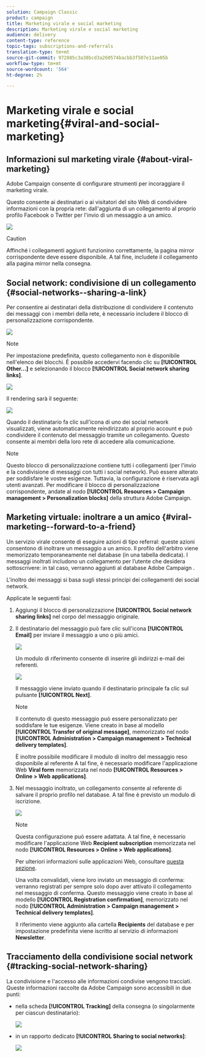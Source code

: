 ```yaml
---
solution: Campaign Classic
product: campaign
title: Marketing virale e social marketing
description: Marketing virale e social marketing
audience: delivery
content-type: reference
topic-tags: subscriptions-and-referrals
translation-type: tm+mt
source-git-commit: 972885c3a38bcd3a260574bacbb3f507e11ae05b
workflow-type: tm+mt
source-wordcount: '564'
ht-degree: 2%

---
```



# Marketing virale e social marketing{#viral-and-social-marketing}

## Informazioni sul marketing virale {#about-viral-marketing}

 Adobe Campaign consente di configurare strumenti per incoraggiare il marketing virale.

Questo consente ai destinatari o ai visitatori del sito Web di condividere informazioni con la propria rete: dall&#39;aggiunta di un collegamento al proprio profilo Facebook o Twitter per l&#39;invio di un messaggio a un amico.

![](assets/s_ncs_user_viral_icons.png)

>[!CAUTION]
>
>Affinché i collegamenti aggiunti funzionino correttamente, la pagina mirror corrispondente deve essere disponibile. A tal fine, includete il collegamento alla pagina mirror nella consegna.

## Social network: condivisione di un collegamento {#social-networks--sharing-a-link}

Per consentire ai destinatari della distribuzione di condividere il contenuto dei messaggi con i membri della rete, è necessario includere il blocco di personalizzazione corrispondente.

![](assets/s_ncs_user_viral_add_link.png)

>[!NOTE]
>
>Per impostazione predefinita, questo collegamento non è disponibile nell&#39;elenco dei blocchi. È possibile accedervi facendo clic su **[!UICONTROL Other...]** e selezionando il blocco **[!UICONTROL Social network sharing links]**.

![](assets/s_ncs_user_viral_add_link_via_others.png)

Il rendering sarà il seguente:

![](assets/s_ncs_user_viral_add_link_rendering.png)

Quando il destinatario fa clic sull&#39;icona di uno dei social network visualizzati, viene automaticamente reindirizzato al proprio account e può condividere il contenuto del messaggio tramite un collegamento. Questo consente ai membri della loro rete di accedere alla comunicazione.

>[!NOTE]
>
>Questo blocco di personalizzazione contiene tutti i collegamenti (per l&#39;invio e la condivisione di messaggi con tutti i social network). Può essere alterato per soddisfare le vostre esigenze. Tuttavia, la configurazione è riservata agli utenti avanzati. Per modificare il blocco di personalizzazione corrispondente, andate al nodo **[!UICONTROL Resources > Campaign management > Personalization blocks]** della struttura  Adobe Campaign.

## Marketing virtuale: inoltrare a un amico {#viral-marketing--forward-to-a-friend}

Un servizio virale consente di eseguire azioni di tipo referral: queste azioni consentono di inoltrare un messaggio a un amico. Il profilo dell&#39;arbitro viene memorizzato temporaneamente nel database (in una tabella dedicata). I messaggi inoltrati includono un collegamento per l’utente che desidera sottoscrivere: in tal caso, verranno aggiunti al database Adobe Campaign .

L&#39;inoltro dei messaggi si basa sugli stessi principi dei collegamenti dei social network.

Applicate le seguenti fasi:

1. Aggiungi il blocco di personalizzazione **[!UICONTROL Social network sharing links]** nel corpo del messaggio originale.
1. Il destinatario del messaggio può fare clic sull&#39;icona **[!UICONTROL Email]** per inviare il messaggio a uno o più amici.

   ![](assets/s_ncs_user_viral_email_link.png)

   Un modulo di riferimento consente di inserire gli indirizzi e-mail dei referenti.

   ![](assets/s_ncs_user_viral_email_msg.png)

   Il messaggio viene inviato quando il destinatario principale fa clic sul pulsante **[!UICONTROL Next]**.

   >[!NOTE]
   >
   >Il contenuto di questo messaggio può essere personalizzato per soddisfare le tue esigenze. Viene creato in base al modello **[!UICONTROL Transfer of original message]**, memorizzato nel nodo **[!UICONTROL Administration > Campaign management > Technical delivery templates]**.
   >
   >È inoltre possibile modificare il modulo di inoltro del messaggio reso disponibile al referente A tal fine, è necessario modificare l&#39;applicazione Web **Viral form** memorizzata nel nodo **[!UICONTROL Resources > Online > Web applications]**.

1. Nel messaggio inoltrato, un collegamento consente al referente di salvare il proprio profilo nel database. A tal fine è previsto un modulo di iscrizione.

   ![](assets/s_ncs_user_viral_create_account_form.png)

   >[!NOTE]
   >
   >Questa configurazione può essere adattata. A tal fine, è necessario modificare l&#39;applicazione Web **Recipient subscription** memorizzata nel nodo **[!UICONTROL Resources > Online > Web applications]**.
   >
   >Per ulteriori informazioni sulle applicazioni Web, consultare [questa sezione](../../web/using/about-web-applications.md).

   Una volta convalidati, viene loro inviato un messaggio di conferma: verranno registrati per sempre solo dopo aver attivato il collegamento nel messaggio di conferma. Questo messaggio viene creato in base al modello **[!UICONTROL Registration confirmation]**, memorizzato nel nodo **[!UICONTROL Administration > Campaign management > Technical delivery templates]**.

   Il riferimento viene aggiunto alla cartella **Recipients** del database e per impostazione predefinita viene iscritto al servizio di informazioni **Newsletter**.

## Tracciamento della condivisione social network {#tracking-social-network-sharing}

La condivisione e l&#39;accesso alle informazioni condivise vengono tracciati. Queste informazioni raccolte da  Adobe Campaign sono accessibili in due punti:

* nella scheda **[!UICONTROL Tracking]** della consegna (o singolarmente per ciascun destinatario):

   ![](assets/s_ncs_user_network_del_tracking_tab.png)

* in un rapporto dedicato **[!UICONTROL Sharing to social networks]**:

   ![](assets/s_ncs_user_viral_report.png)

